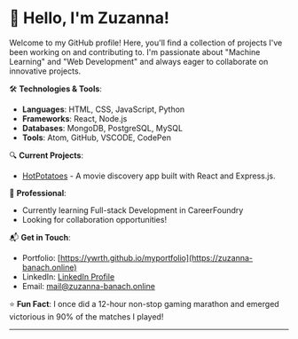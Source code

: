 # 👋 Hello, I'm Zuzanna!

Welcome to my GitHub profile! Here, you'll find a collection of projects I've been working on and contributing to. I'm passionate about "Machine Learning" and "Web Development" and always eager to collaborate on innovative projects.

🛠 **Technologies & Tools**:

- **Languages**: HTML, CSS, JavaScript, Python
- **Frameworks**: React, Node.js
- **Databases**: MongoDB, PostgreSQL, MySQL
- **Tools**: Atom, GitHub, VSCODE, CodePen

🔍 **Current Projects**:

- [HotPotatoes](https://github.com/ywrth/hotpotatoes-client) - A movie discovery app built with React and Express.js.

💼 **Professional**:

- Currently learning Full-stack Development in CareerFoundry 
- Looking for collaboration opportunities!
  
📬 **Get in Touch**:

- Portfolio: [https://ywrth.github.io/myportfolio](https://zuzanna-banach.online)
- LinkedIn: [LinkedIn Profile](https://www.linkedin.com/in/zubanach/)
- Email: mail@zuzanna-banach.online

⭐ **Fun Fact**: I once did a 12-hour non-stop gaming marathon and emerged victorious in 90% of the matches I played!

---

